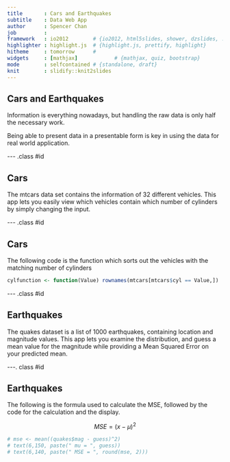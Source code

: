 ```yaml
---
title       : Cars and Earthquakes
subtitle    : Data Web App
author      : Spencer Chan
job         : 
framework   : io2012        # {io2012, html5slides, shower, dzslides, ...}
highlighter : highlight.js  # {highlight.js, prettify, highlight}
hitheme     : tomorrow      # 
widgets     : [mathjax]            # {mathjax, quiz, bootstrap}
mode        : selfcontained # {standalone, draft}
knit        : slidify::knit2slides
---
```


## Cars and Earthquakes

Information is everything nowadays, but handling the raw data is only half the necessary work.

Being able to present data in a presentable form is key in using the data for real world application.

--- .class #id 

## Cars

The mtcars data set contains the information of 32 different vehicles. This app lets you easily view which vehicles contain which number of cylinders by simply changing the input.


--- .class #id 

## Cars

The following code is the function which sorts out the vehicles with the matching number of cylinders


```r
cylfunction <- function(Value) rownames(mtcars[mtcars$cyl == Value,])
```


--- .class #id 

## Earthquakes

The quakes dataset is a list of 1000 earthquakes, containing location and magnitude values. This app lets you examine the distribution, and guess a mean value for the magnitude while providing a Mean Squared Error on your predicted mean.

---. class #id

## Earthquakes

The following is the formula used to calculate the MSE, followed by the code for the calculation and the display.

$$MSE = (x - \mu)^2$$


```r
# mse <- mean((quakes$mag - guess)^2)
# text(6,150, paste(" mu = ", guess))
# text(6,140, paste(" MSE = ", round(mse, 2)))
```

